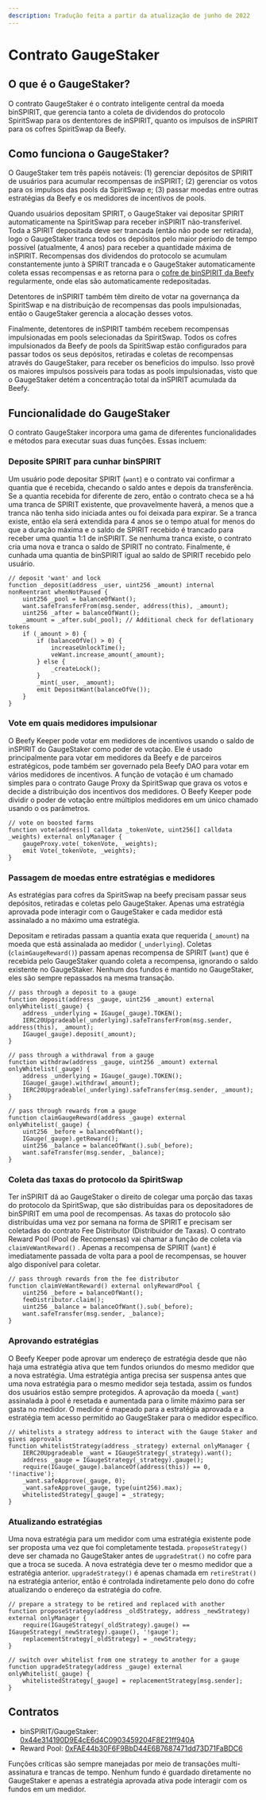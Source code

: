 ```yaml
---
description: Tradução feita a partir da atualização de junho de 2022
---
```


# Contrato GaugeStaker

## O que é o GaugeStaker?

O contrato GaugeStaker é o contrato inteligente central da moeda binSPIRIT, que gerencia tanto a coleta de dividendos do protocolo SpiritSwap para os dententores de inSPIRIT, quanto os impulsos de inSPIRIT para os cofres SpiritSwap da Beefy.

## Como funciona o GaugeStaker?

O GaugeStaker tem três papéis notáveis: (1) gerenciar depósitos de SPIRIT de usuários para acumular recompensas de inSPIRIT; (2) gerenciar os votos para os impulsos das pools da SpiritSwap e; (3) passar moedas entre outras estratégias da Beefy e os medidores de incentivos de pools.

Quando usuários depositam SPIRIT, o GaugeStaker vai depositar SPIRIT automaticamente na SpiritSwap para receber inSPIRIT não-transferível. Toda a SPIRIT depositada deve ser trancada (então não pode ser retirada), logo o GaugeStaker tranca todos os depósitos pelo maior período de tempo possível (atualmente, 4 anos) para receber a quantidade máxima de inSPIRIT. Recompensas dos dividendos do protocolo se acumulam constantemente junto à SPIRIT trancada e o GaugeStaker automaticamente coleta essas recompensas e as retorna para o [cofre de binSPIRIT da Beefy](https://app.beefy.finance/#/vault/beefy-binspirit) regularmente, onde elas são automaticamente redepositadas.

Detentores de inSPIRIT também têm direito de votar na governança da SpiritSwap e na distribuição de recompensas das pools impulsionadas, então o GaugeStaker gerencia a alocação desses votos.

Finalmente, detentores de inSPIRIT também recebem recompensas impulsionadas em pools selecionadas da SpiritSwap. Todos os cofres impulsionados da Beefy de pools da SpiritSwap estão configurados para passar todos os seus depósitos, retiradas e coletas de recompensas através do GaugeStaker, para receber os benefícios do impulso. Isso provê os maiores impulsos possíveis para todas as pools impulsionadas, visto que o GaugeStaker detém a concentração total da inSPIRIT acumulada da Beefy.

## Funcionalidade do GaugeStaker

O contrato GaugeStaker incorpora uma gama de diferentes funcionalidades e métodos para executar suas duas funções. Essas incluem:

### Deposite SPIRIT para cunhar binSPIRIT

Um usuário pode depositar SPIRIT (`want`) e o contrato vai confirmar a quantia que é recebida, checando o saldo antes e depois da transferência. Se a quantia recebida for diferente de zero, então o contrato checa se a há uma tranca de SPIRIT existente, que provavelmente haverá, a menos que a tranca não tenha sido iniciada antes ou foi deixada para expirar. Se a tranca existe, então ela será extendida para 4 anos se o tempo atual for menos do que a duração máxima e o saldo de SPIRIT recebido é trancado para receber uma quantia 1:1 de inSPIRIT. Se nenhuma tranca existe, o contrato cria uma nova e tranca o saldo de SPIRIT no contrato. Finalmente, é cunhada uma quantia de binSPIRIT igual ao saldo de SPIRIT recebido pelo usuário.

```solidity
// deposit 'want' and lock
function _deposit(address _user, uint256 _amount) internal nonReentrant whenNotPaused {
    uint256 _pool = balanceOfWant();    
    want.safeTransferFrom(msg.sender, address(this), _amount);
    uint256 _after = balanceOfWant();    
    _amount = _after.sub(_pool); // Additional check for deflationary tokens
    if (_amount > 0) {
        if (balanceOfVe() > 0) {
            increaseUnlockTime();
            veWant.increase_amount(_amount);        
        } else {            
            _createLock();
        }        
        _mint(_user, _amount);        
        emit DepositWant(balanceOfVe());    
    }
}
```

### Vote em quais medidores impulsionar

O Beefy Keeper pode votar em medidores de incentivos usando o saldo de inSPIRIT do GaugeStaker como poder de votação. Ele é usado principalmente para votar em medidores da Beefy e de parceiros estratégicos, pode também ser governado pela Beefy DAO para votar em vários medidores de incentivos. A função de votação é um chamado simples para o contrato Gauge Proxy da SpiritSwap que grava os votos e decide a distribuição dos incentivos dos medidores. O Beefy Keeper pode dividir o poder de votação entre múltiplos medidores em um único chamado usando o os parâmetros.

```solidity
// vote on boosted farms
function vote(address[] calldata _tokenVote, uint256[] calldata _weights) external onlyManager {    
    gaugeProxy.vote(_tokenVote, _weights);    
    emit Vote(_tokenVote, _weights);
}
```

### Passagem de moedas entre estratégias e medidores

As estratégias para cofres da SpiritSwap na beefy precisam passar seus depósitos, retiradas e coletas pelo GaugeStaker. Apenas uma estratégia aprovada pode interagir com o GaugeStaker e cada medidor está assinalado a no máximo uma estratégia.

Depositam e retiradas passam a quantia exata que requerida (`_amount`) na moeda que está assinalada ao medidor (`_underlying`). Coletas (`claimGaugeReward()`) passam apenas  recompensa de SPIRIT (`want`) que é recebida pelo GaugeStaker quando coleta a recompensa, ignorando o saldo existente no GaugeStaker. Nenhum dos fundos é mantido no GaugeStaker, eles são sempre repassados na mesma transação.

```solidity
// pass through a deposit to a gauge
function deposit(address _gauge, uint256 _amount) external onlyWhitelist(_gauge) {
    address _underlying = IGauge(_gauge).TOKEN();    
    IERC20Upgradeable(_underlying).safeTransferFrom(msg.sender, address(this), _amount);    
    IGauge(_gauge).deposit(_amount);
}
    
// pass through a withdrawal from a gauge
function withdraw(address _gauge, uint256 _amount) external onlyWhitelist(_gauge) {
    address _underlying = IGauge(_gauge).TOKEN();    
    IGauge(_gauge).withdraw(_amount);    
    IERC20Upgradeable(_underlying).safeTransfer(msg.sender, _amount);
}

// pass through rewards from a gauge
function claimGaugeReward(address _gauge) external onlyWhitelist(_gauge) {
    uint256 _before = balanceOfWant();
    IGauge(_gauge).getReward();
    uint256 _balance = balanceOfWant().sub(_before);
    want.safeTransfer(msg.sender, _balance);
}
```

### Coleta das taxas do protocolo da SpiritSwap

Ter inSPIRIT dá ao GaugeStaker o direito de colegar uma porção das taxas do protocolo da SpiritSwap, que são distribuídas para os depositadores de binSPIRIT em uma pool de recompensas. As taxas do protocolo são distribuídas uma vez por semana na forma de SPIRIT e precisam ser coletadas do contrato Fee Distributor (Distribuidor de Taxas). O contrato Reward Pool (Pool de Recompensas) vai chamar  a função de coleta via `claimVeWantReward()` . Apenas a recompensa de SPIRIT (`want`) é imediatamente passada de volta para a pool de recompensas, se houver algo disponível para coletar.

```solidity
// pass through rewards from the fee distributor
function claimVeWantReward() external onlyRewardPool {    
    uint256 _before = balanceOfWant();    
    feeDistributor.claim();    
    uint256 _balance = balanceOfWant().sub(_before);    
    want.safeTransfer(msg.sender, _balance);
}
```

### Aprovando estratégias

O Beefy Keeper pode aprovar um endereço de estratégia desde que não haja uma estratégia ativa  que tem fundos oriundos do mesmo medidor que a nova estratégia. Uma estratégia antiga precisa ser suspensa antes que uma nova estratégia para o mesmo medidor seja testada, assim os fundos dos usuários estão sempre protegidos. A aprovação da moeda (`_want`) assinalada à pool é resetada e aumentada para o limite máximo para ser gasta no medidor. O medidor é mapeado para a estratégia aprovada e a estratégia tem acesso permitido ao GaugeStaker para o medidor específico.

```solidity
// whitelists a strategy address to interact with the Gauge Staker and gives approvals
function whitelistStrategy(address _strategy) external onlyManager {    
    IERC20Upgradeable _want = IGaugeStrategy(_strategy).want();    
    address _gauge = IGaugeStrategy(_strategy).gauge();    
    require(IGauge(_gauge).balanceOf(address(this)) == 0, '!inactive');    
    _want.safeApprove(_gauge, 0);    
    _want.safeApprove(_gauge, type(uint256).max);    
    whitelistedStrategy[_gauge] = _strategy;
}
```

### Atualizando estratégias

Uma nova estratégia para um medidor com uma estratégia existente pode ser proposta uma vez que foi completamente testada. `proposeStrategy()` deve ser chamada no GaugeStaker antes de `upgradeStrat()` no cofre para que a troca se suceda. A nova estratégia deve ter o mesmo medidor que a estratégia anterior. `upgradeStrategy()` é apenas chamada em `retireStrat()` na estratégia anterior, então é controlada indiretamente pelo dono do cofre atualizando o endereço da estratégia do cofre.

```solidity
// prepare a strategy to be retired and replaced with another
function proposeStrategy(address _oldStrategy, address _newStrategy) external onlyManager {    
    require(IGaugeStrategy(_oldStrategy).gauge() == IGaugeStrategy(_newStrategy).gauge(), '!gauge');    
    replacementStrategy[_oldStrategy] = _newStrategy;
}

// switch over whitelist from one strategy to another for a gauge
function upgradeStrategy(address _gauge) external onlyWhitelist(_gauge) {
    whitelistedStrategy[_gauge] = replacementStrategy[msg.sender];
}
```

## Contratos

* binSPIRIT/GaugeStaker: [0x44e314190D9E4cE6d4C0903459204F8E21ff940A](https://ftmscan.com/address/0x44e314190D9E4cE6d4C0903459204F8E21ff940A)
* Reward Pool: [0xFAE44b30F6F9BbD44E6B7687471dd73D71FaBDC6](https://ftmscan.com/address/0xFAE44b30F6F9BbD44E6B7687471dd73D71FaBDC6)

Funções críticas são sempre manejadas por meio de transações multi-assinatura e trancas de tempo. Nenhum fundo é guardado diretamente no GaugeStaker e apenas a estratégia aprovada ativa pode interagir com os fundos em um medidor.
